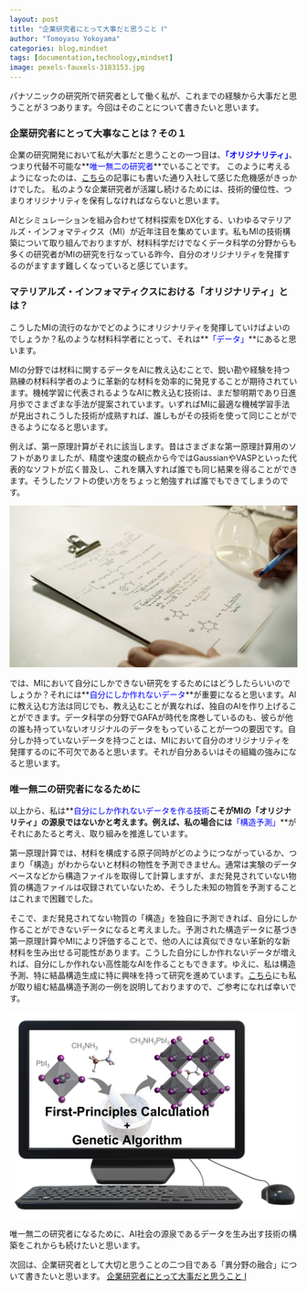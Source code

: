 ```yaml
---
layout: post
title: "企業研究者にとって大事だと思うこと Ⅰ"
author: "Tomoyasu Yokoyama"
categories: blog,mindset
tags: [documentation,technology,mindset]
image: pexels-fauxels-3183153.jpg
---
```


パナソニックの研究所で研究者として働く私が、これまでの経験から大事だと思うことが３つあります。今回はそのことについて書きたいと思います。

### 企業研究者にとって大事なことは？その１

企業の研究開発において私が大事だと思うことの一つ目は、**<font color="Blue">「オリジナリティ」</font>**、つまり代替不可能な**<font color="Blue">唯一無二の研究者</font>**でいることです。
このように考えるようになったのは、[こちら](https://yokoyamatomoyasu.github.io/researcher-life-2)の記事にも書いた通り入社して感じた危機感がきっかけでした。
私のような企業研究者が活躍し続けるためには、技術的優位性、つまりオリジナリティを保有しなければならないと思います。

AIとシミュレーションを組み合わせて材料探索をDX化する、いわゆるマテリアルズ・インフォマティクス（MI）が近年注目を集めています。私もMIの技術構築について取り組んでおりますが、材料科学だけでなくデータ科学の分野からも多くの研究者がMIの研究を行なっている昨今、自分のオリジナリティを発揮するのがますます難しくなっていると感じています。

### マテリアルズ・インフォマティクスにおける「オリジナリティ」とは？

こうしたMIの流行のなかでどのようにオリジナリティを発揮していけばよいのでしょうか？私のような材料科学者にとって、それは**<font color="Blue">「データ」</font>**にあると思います。

MIの分野では材料に関するデータをAIに教え込むことで、鋭い勘や経験を持つ熟練の材料科学者のように革新的な材料を効率的に発見することが期待されています。機械学習に代表されるようなAIに教え込む技術は、まだ黎明期であり日進月歩でさまざまな手法が提案されています。いずればMIに最適な機械学習手法が見出されこうした技術が成熟すれば、誰しもがその技術を使って同じことができるようになると思います。

例えば、第一原理計算がそれに該当します。昔はさまざまな第一原理計算用のソフトがありましたが、精度や速度の観点から今ではGaussianやVASPといった代表的なソフトが広く普及し、これを購入すれば誰でも同じ結果を得ることができます。そうしたソフトの使い方をちょっと勉強すれば誰でもできてしまうのです。

![Figure](../assets/img/pexels-artem-podrez-8533026.jpg)

では、MIにおいて自分にしかできない研究をするためにはどうしたらいいのでしょうか？それには**<font color="Blue">自分にしか作れないデータ</font>**が重要になると思います。AIに教え込む方法は同じでも、教え込むことが異なれば、独自のAIを作り上げることができます。データ科学の分野でGAFAが時代を席巻しているのも、彼らが他の誰も持っていないオリジナルのデータをもっていることが一つの要因です。自分しか持っていないデータを持つことは、MIにおいて自分のオリジナリティを発揮するのに不可欠であると思います。それが自分あるいはその組織の強みになると思います。

### 唯一無二の研究者になるために

以上から、私は**<font color="Blue">自分にしか作れないデータを作る技術</font>**こそがMIの「オリジナリティ」の源泉ではないかと考えます。例えば、私の場合には**<font color="Blue">「構造予測」</font>**がそれにあたると考え、取り組みを推進しています。

第一原理計算では、材料を構成する原子同時がどのようにつながっているか、つまり「構造」がわからないと材料の物性を予測できません。通常は実験のデータベースなどから構造ファイルを取得して計算しますが、まだ発見されていない物質の構造ファイルは収録されていないため、そうした未知の物質を予測することはこれまで困難でした。

そこで、まだ発見されてない物質の「構造」を独自に予測できれば、自分にしか作ることができないデータになると考えました。予測された構造データに基づき第一原理計算やMIにより評価することで、他の人には真似できない革新的な新材料を生み出せる可能性があります。こうした自分にしか作れないデータが増えれば、自分にしか作れない高性能なAIを作ることもできます。ゆえに、私は構造予測、特に結晶構造生成に特に興味を持って研究を進めています。[こちら](../assets/pdf/p0115-2.pdf)にも私が取り組む結晶構造予測の一例を説明しておりますので、ご参考になれば幸いです。

![Figure](../assets/img/uspex.png)

唯一無二の研究者になるために、AI社会の源泉であるデータを生み出す技術の構築をこれからも続けたいと思います。

次回は、企業研究者として大切と思うことの二つ目である「異分野の融合」について書きたいと思います。
[企業研究者にとって大事だと思うこと Ⅰ](https://yokoyamatomoyasu.github.io/researcher-life-5)
